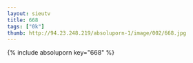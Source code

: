 ```yaml
--- 
layout: sieutv
title: 668
tags: ["0k"]
thumb: http://94.23.248.219/absoluporn-1/image/002/668.jpg
---
```

{% include absoluporn key="668" %} 
